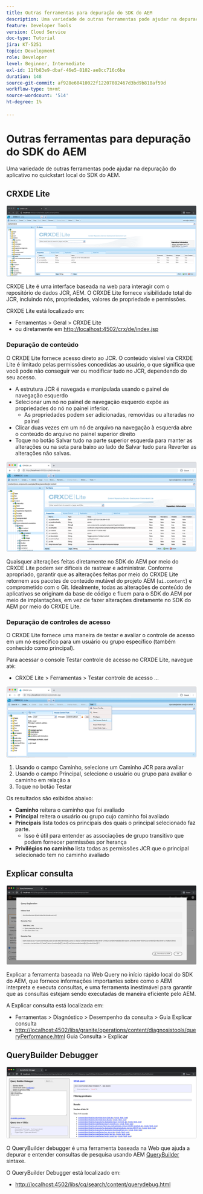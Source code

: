 ```yaml
---
title: Outras ferramentas para depuração do SDK do AEM
description: Uma variedade de outras ferramentas pode ajudar na depuração da inicialização rápida local do SDK do AEM.
feature: Developer Tools
version: Cloud Service
doc-type: Tutorial
jira: KT-5251
topic: Development
role: Developer
level: Beginner, Intermediate
exl-id: 11fb83e9-dbaf-46e5-8102-ae8cc716c6ba
duration: 148
source-git-commit: af928e60410022f12207082467d3bd9b818af59d
workflow-type: tm+mt
source-wordcount: '514'
ht-degree: 1%

---
```


# Outras ferramentas para depuração do SDK do AEM

Uma variedade de outras ferramentas pode ajudar na depuração do aplicativo no quickstart local do SDK do AEM.

## CRXDE Lite

![CRXDE Lite](./assets/other-tools/crxde-lite.png)

CRXDE Lite é uma interface baseada na web para interagir com o repositório de dados JCR, AEM. O CRXDE Lite fornece visibilidade total do JCR, incluindo nós, propriedades, valores de propriedade e permissões.

CRXDE Lite está localizado em:

+ Ferramentas > Geral > CRXDE Lite
+ ou diretamente em [http://localhost:4502/crx/de/index.jsp](http://localhost:4502/crx/de/index.jsp)

### Depuração de conteúdo

O CRXDE Lite fornece acesso direto ao JCR. O conteúdo visível via CRXDE Lite é limitado pelas permissões concedidas ao usuário, o que significa que você pode não conseguir ver ou modificar tudo no JCR, dependendo do seu acesso.

+ A estrutura JCR é navegada e manipulada usando o painel de navegação esquerdo
+ Selecionar um nó no painel de navegação esquerdo expõe as propriedades do nó no painel inferior.
   + As propriedades podem ser adicionadas, removidas ou alteradas no painel
+ Clicar duas vezes em um nó de arquivo na navegação à esquerda abre o conteúdo do arquivo no painel superior direito
+ Toque no botão Salvar tudo na parte superior esquerda para manter as alterações ou na seta para baixo ao lado de Salvar tudo para Reverter as alterações não salvas.

![CRXDE Lite - Depuração de conteúdo](./assets/other-tools/crxde-lite__debugging-content.png)

Quaisquer alterações feitas diretamente no SDK do AEM por meio do CRXDE Lite podem ser difíceis de rastrear e administrar. Conforme apropriado, garantir que as alterações feitas por meio do CRXDE Lite retornem aos pacotes de conteúdo mutável do projeto AEM (`ui.content`) e comprometido com o Git. Idealmente, todas as alterações de conteúdo de aplicativos se originam da base de código e fluem para o SDK do AEM por meio de implantações, em vez de fazer alterações diretamente no SDK do AEM por meio do CRXDE Lite.

### Depuração de controles de acesso

O CRXDE Lite fornece uma maneira de testar e avaliar o controle de acesso em um nó específico para um usuário ou grupo específico (também conhecido como principal).

Para acessar o console Testar controle de acesso no CRXDE Lite, navegue até:

+ CRXDE Lite > Ferramentas > Testar controle de acesso ...

![CRXDE Lite - Testar o controle de acesso](./assets/other-tools/crxde-lite__test-access-control.png)

1. Usando o campo Caminho, selecione um Caminho JCR para avaliar
1. Usando o campo Principal, selecione o usuário ou grupo para avaliar o caminho em relação a
1. Toque no botão Testar

Os resultados são exibidos abaixo:

+ __Caminho__ reitera o caminho que foi avaliado
+ __Principal__ reitera o usuário ou grupo cujo caminho foi avaliado
+ __Principais__ lista todos os principais dos quais o principal selecionado faz parte.
   + Isso é útil para entender as associações de grupo transitivo que podem fornecer permissões por herança
+ __Privilégios no caminho__ lista todas as permissões JCR que o principal selecionado tem no caminho avaliado

## Explicar consulta

![Explicar consulta](./assets/other-tools/explain-query.png)

Explicar a ferramenta baseada na Web Query no início rápido local do SDK do AEM, que fornece informações importantes sobre como o AEM interpreta e executa consultas, e uma ferramenta inestimável para garantir que as consultas estejam sendo executadas de maneira eficiente pelo AEM.

A Explicar consulta está localizada em:

+ Ferramentas > Diagnóstico > Desempenho da consulta > Guia Explicar consulta
+ [http://localhost:4502/libs/granite/operations/content/diagnosistools/queryPerformance.html](http://localhost:4502/libs/granite/operations/content/diagnosistools/queryPerformance.html) Guia Consulta > Explicar

## QueryBuilder Debugger

![QueryBuilder Debugger](./assets/other-tools/query-debugger.png)

O QueryBuilder debugger é uma ferramenta baseada na Web que ajuda a depurar e entender consultas de pesquisa usando AEM [QueryBuilder](https://experienceleague.adobe.com/docs/experience-manager-65/developing/platform/query-builder/querybuilder-api.html) sintaxe.

O QueryBuilder Debugger está localizado em:

+ [http://localhost:4502/libs/cq/search/content/querydebug.html](http://localhost:4502/libs/cq/search/content/querydebug.html)

